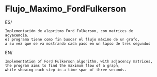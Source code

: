 # Flujo_Maximo_FordFulkerson

ES/
  
    Implementación de algoritmo Ford Fulkerson, con matrices de adyacencia, 
    el programa tiene como fin buscar el flujo máximo de un grafo, 
    a su vez que se va mostrando cada paso en un lapso de tres segundos
    

EN/

    Implementation of Ford Fulkerson algorithm, with adjacency matrices,
    the program aims to find the maximum flow of a graph, 
    while showing each step in a time span of three seconds.
  
